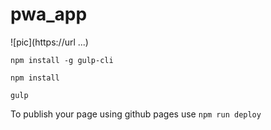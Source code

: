 # pwa_app

![pic](https://url ...)

`npm install -g gulp-cli`

`npm install`

`gulp`

To publish your page using github pages use `npm run deploy`


